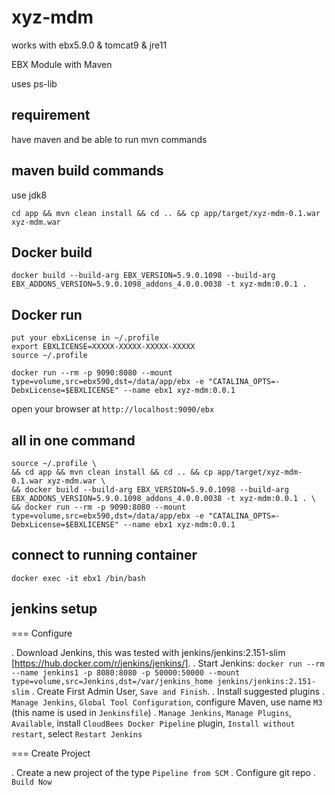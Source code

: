 # xyz-mdm

works with ebx5.9.0 & tomcat9 & jre11

EBX Module with Maven

uses ps-lib

## requirement

have maven and be able to run mvn commands

## maven build commands

use jdk8

```
cd app && mvn clean install && cd .. && cp app/target/xyz-mdm-0.1.war xyz-mdm.war
```

## Docker build

```
docker build --build-arg EBX_VERSION=5.9.0.1098 --build-arg EBX_ADDONS_VERSION=5.9.0.1098_addons_4.0.0.0038 -t xyz-mdm:0.0.1 .
```

## Docker run

```
put your ebxLicense in ~/.profile
export EBXLICENSE=XXXXX-XXXXX-XXXXX-XXXXX
source ~/.profile

docker run --rm -p 9090:8080 --mount type=volume,src=ebx590,dst=/data/app/ebx -e "CATALINA_OPTS=-DebxLicense=$EBXLICENSE" --name ebx1 xyz-mdm:0.0.1
```

open your browser at ```http://localhost:9090/ebx```

## all in one command

```
source ~/.profile \
&& cd app && mvn clean install && cd .. && cp app/target/xyz-mdm-0.1.war xyz-mdm.war \
&& docker build --build-arg EBX_VERSION=5.9.0.1098 --build-arg EBX_ADDONS_VERSION=5.9.0.1098_addons_4.0.0.0038 -t xyz-mdm:0.0.1 . \
&& docker run --rm -p 9090:8080 --mount type=volume,src=ebx590,dst=/data/app/ebx -e "CATALINA_OPTS=-DebxLicense=$EBXLICENSE" --name ebx1 xyz-mdm:0.0.1
```

## connect to running container

```
docker exec -it ebx1 /bin/bash
```

## jenkins setup

=== Configure



. Download Jenkins, this was tested with jenkins/jenkins:2.151-slim [https://hub.docker.com/r/jenkins/jenkins/].
. Start Jenkins: `docker run --rm --name jenkins1 -p 8080:8080 -p 50000:50000 --mount type=volume,src=Jenkins,dst=/var/jenkins_home jenkins/jenkins:2.151-slim`
. Create First Admin User, `Save and Finish`.
. Install suggested plugins
. `Manage Jenkins`, `Global Tool Configuration`, configure Maven, use name `M3` (this name is used in `Jenkinsfile`)
. `Manage Jenkins`, `Manage Plugins`, `Available`, install `CloudBees Docker Pipeline` plugin, `Install without restart`, select `Restart Jenkins`

=== Create Project

. Create a new project of the type `Pipeline from SCM`
. Configure git repo
. `Build Now`
